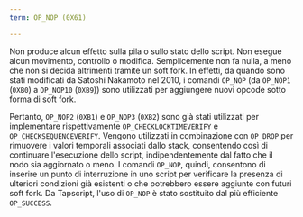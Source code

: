 ```yaml
---
term: OP_NOP (0X61)

---
```

Non produce alcun effetto sulla pila o sullo stato dello script. Non esegue alcun movimento, controllo o modifica. Semplicemente non fa nulla, a meno che non si decida altrimenti tramite un soft fork. In effetti, da quando sono stati modificati da Satoshi Nakamoto nel 2010, i comandi `OP_NOP` (da `OP_NOP1` (`0XB0`) a `OP_NOP10` (`0XB9`)) sono utilizzati per aggiungere nuovi opcode sotto forma di soft fork.

Pertanto, `OP_NOP2` (`0XB1`) e `OP_NOP3` (`0XB2`) sono già stati utilizzati per implementare rispettivamente `OP_CHECKLOCKTIMEVERIFY` e `OP_CHECKSEQUENCEVERIFY`. Vengono utilizzati in combinazione con `OP_DROP` per rimuovere i valori temporali associati dallo stack, consentendo così di continuare l'esecuzione dello script, indipendentemente dal fatto che il nodo sia aggiornato o meno. I comandi `OP_NOP`, quindi, consentono di inserire un punto di interruzione in uno script per verificare la presenza di ulteriori condizioni già esistenti o che potrebbero essere aggiunte con futuri soft fork. Da Tapscript, l'uso di `OP_NOP` è stato sostituito dal più efficiente `OP_SUCCESS`.